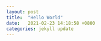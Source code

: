 ```yaml
---
layout: post
title:  "Hello World"
date:   2021-02-23 14:18:58 +0800
categories: jekyll update
---
```

